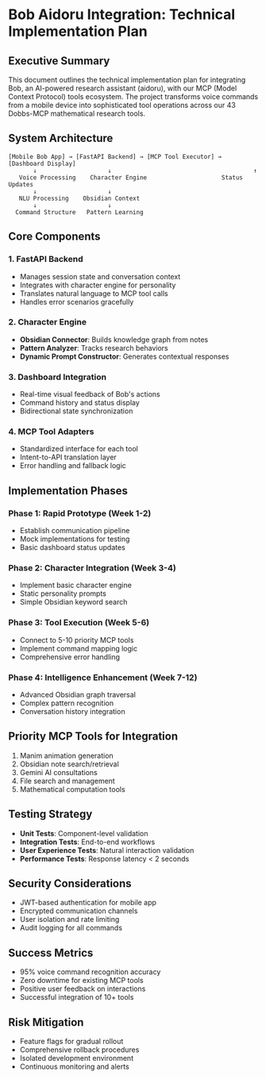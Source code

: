 # Bob Aidoru Integration: Technical Implementation Plan

## Executive Summary

This document outlines the technical implementation plan for integrating Bob, an AI-powered research assistant (aidoru), with our MCP (Model Context Protocol) tools ecosystem. The project transforms voice commands from a mobile device into sophisticated tool operations across our 43 Dobbs-MCP mathematical research tools.

## System Architecture

```
[Mobile Bob App] → [FastAPI Backend] → [MCP Tool Executor] → [Dashboard Display]
       ↓                    ↓                                        ↑
   Voice Processing    Character Engine                     Status Updates
       ↓                    ↓
   NLU Processing    Obsidian Context
       ↓                    ↓
  Command Structure   Pattern Learning
```

## Core Components

### 1. FastAPI Backend
- Manages session state and conversation context
- Integrates with character engine for personality
- Translates natural language to MCP tool calls
- Handles error scenarios gracefully

### 2. Character Engine
- **Obsidian Connector**: Builds knowledge graph from notes
- **Pattern Analyzer**: Tracks research behaviors
- **Dynamic Prompt Constructor**: Generates contextual responses

### 3. Dashboard Integration
- Real-time visual feedback of Bob's actions
- Command history and status display
- Bidirectional state synchronization

### 4. MCP Tool Adapters
- Standardized interface for each tool
- Intent-to-API translation layer
- Error handling and fallback logic

## Implementation Phases

### Phase 1: Rapid Prototype (Week 1-2)
- Establish communication pipeline
- Mock implementations for testing
- Basic dashboard status updates

### Phase 2: Character Integration (Week 3-4)
- Implement basic character engine
- Static personality prompts
- Simple Obsidian keyword search

### Phase 3: Tool Execution (Week 5-6)
- Connect to 5-10 priority MCP tools
- Implement command mapping logic
- Comprehensive error handling

### Phase 4: Intelligence Enhancement (Week 7-12)
- Advanced Obsidian graph traversal
- Complex pattern recognition
- Conversation history integration

## Priority MCP Tools for Integration

1. Manim animation generation
2. Obsidian note search/retrieval
3. Gemini AI consultations
4. File search and management
5. Mathematical computation tools

## Testing Strategy

- **Unit Tests**: Component-level validation
- **Integration Tests**: End-to-end workflows
- **User Experience Tests**: Natural interaction validation
- **Performance Tests**: Response latency < 2 seconds

## Security Considerations

- JWT-based authentication for mobile app
- Encrypted communication channels
- User isolation and rate limiting
- Audit logging for all commands

## Success Metrics

- 95% voice command recognition accuracy
- Zero downtime for existing MCP tools
- Positive user feedback on interactions
- Successful integration of 10+ tools

## Risk Mitigation

- Feature flags for gradual rollout
- Comprehensive rollback procedures
- Isolated development environment
- Continuous monitoring and alerts